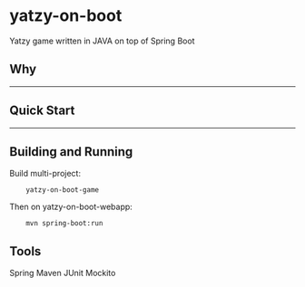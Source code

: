 # yatzy-on-boot
Yatzy game written in JAVA on top of Spring Boot

## Why
---

## Quick Start
---

## Building and Running
Build multi-project: 
        
        yatzy-on-boot-game

Then on yatzy-on-boot-webapp:

        mvn spring-boot:run


## Tools
Spring
Maven
JUnit
Mockito